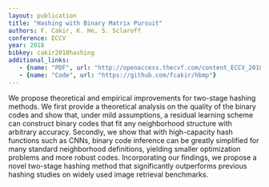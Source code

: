 ```yaml
---
layout: publication
title: "Hashing with Binary Matrix Pursuit"
authors: F. Cakir, K. He, S. Sclaroff
conference: ECCV
year: 2018
bibkey: cakir2018hashing
additional_links:
   - {name: "PDF", url: "http://openaccess.thecvf.com/content_ECCV_2018/html/Fatih_Cakir_Hashing_with_Binary_ECCV_2018_paper.html"}
   - {name: "Code", url: "https://github.com/fcakir/hbmp"}
---
```

We propose theoretical and empirical improvements for two-stage hashing methods. We first provide a theoretical analysis on the quality of the binary codes and show that, under mild assumptions, a residual learning scheme can construct binary codes that fit any neighborhood structure with arbitrary accuracy. Secondly, we show that with high-capacity hash functions such as CNNs, binary code inference can be greatly simplified for many standard neighborhood definitions, yielding smaller optimization problems and more robust codes. Incorporating our findings, we propose a novel two-stage hashing method that significantly outperforms previous hashing studies on widely used image retrieval benchmarks.
